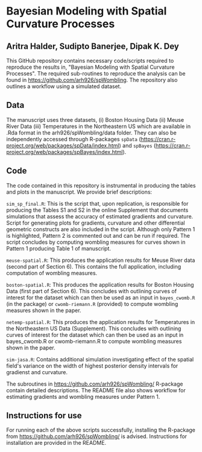 Bayesian Modeling with Spatial Curvature Processes
================

## Aritra Halder, Sudipto Banerjee, Dipak K. Dey

This GitHub repository contains necessary code/scripts required to reproduce the results in, "Bayesian Modeling with Spatial Curvature Processes". The required sub-routines to reproduce the analysis can be found in https://github.com/arh926/spWombling. The repository also outlines a workflow using a simulated dataset.

## Data

The manuscript uses three datasets, (i) Boston Housing Data (ii) Meuse River Data (iii) Temperatures in the Northeastern US which are available in .Rda format in the arh926/spWombling/data folder. They can also be independently accessed through R-packages `spData` (https://cran.r-project.org/web/packages/spData/index.html) and `spBayes` (https://cran.r-project.org/web/packages/spBayes/index.html).


## Code
The code contained in this repository is instrumental in producing the tables and plots in the manuscript. We provide brief descriptions:

`sim_sp_final.R`: This is the script that, upon replication, is responsible for producing the Tables S1 and S2 in the online Supplement that documents simulations that assess the accuracy of estimated gradients and curvature. Script for generating plots for gradients, curvature and other differential geometric constructs are also included in the script. Although only Pattern 1 is highlighted, Pattern 2 is commented out and can be run if required. The script concludes by computing wombling measures for curves shown in Pattern 1 producing Table 1 of manuscript.

`meuse-spatial.R`: This produces the application results for Meuse River data (second part of Section 6). This contains the full application, including computation of wombling measures.

`boston-spatial.R`: This produces the application results for Boston Housing Data (first part of Section 6). This concludes with outlining curves of interest  for the dataset which can then be used as an input in `bayes_cwomb.R` (in the package) or `cwomb-riemann.R` (provided) to compute wombling measures shown in the paper.

`netemp-spatial.R`: This produces the application results for Temperatures in the Northeastern US Data (Supplement). This concludes with outlining curves of interest  for the dataset which can then be used as an input in bayes_cwomb.R or cwomb-riemann.R to compute wombling measures shown in the paper.

`sim-jasa.R`: Contains additional simulation investigating effect of the spatial field's variance on the width of highest posterior density intervals for gradienst and curvature.

The subroutines in https://github.com/arh926/spWombling/ R-package contain detailed descriptions. The README file also shows workflow for estimating gradients and wombling measures under Pattern 1.

## Instructions for use
For running each of the above scripts successfully, installing the R-package from https://github.com/arh926/spWombling/ is advised. Instructions for installation are provided in the README.


